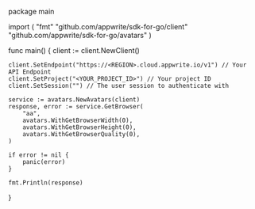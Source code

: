 package main

import (
    "fmt"
    "github.com/appwrite/sdk-for-go/client"
    "github.com/appwrite/sdk-for-go/avatars"
)

func main() {
    client := client.NewClient()

    client.SetEndpoint("https://<REGION>.cloud.appwrite.io/v1") // Your API Endpoint
    client.SetProject("<YOUR_PROJECT_ID>") // Your project ID
    client.SetSession("") // The user session to authenticate with

    service := avatars.NewAvatars(client)
    response, error := service.GetBrowser(
        "aa",
        avatars.WithGetBrowserWidth(0),
        avatars.WithGetBrowserHeight(0),
        avatars.WithGetBrowserQuality(0),
    )

    if error != nil {
        panic(error)
    }

    fmt.Println(response)
}

